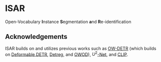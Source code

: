 # ISAR
Open-Vocabulary **I**nstance **S**egmentation **a**nd **R**e-identification


## Acknowledgements
ISAR builds on and utilizes previous works such as [OW-DETR][ow_detr_link]  (which builds on 
[Deformable DETR][deformable_detr_link], [Detreg][Detreg_link], and [OWOD][OWOD_link]), $U^2$[-Net][u2_net_link], and [CLIP][clip_link].

[ow_detr_link]: https://github.com/akshitac8/OW-DETR
[deformable_detr_link]: https://github.com/fundamentalvision/Deformable-DETR
[Detreg_link]: https://github.com/amirbar/DETReg
[OWOD_link]: https://github.com/JosephKJ/OWOD
[u2_net_link]: https://github.com/xuebinqin/U-2-Net
[clip_link]: https://github.com/openai/CLIP
